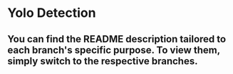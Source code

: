 # Yolo Detection 
## You can find the README description tailored to each branch's specific purpose. To view them, simply switch to the respective branches.